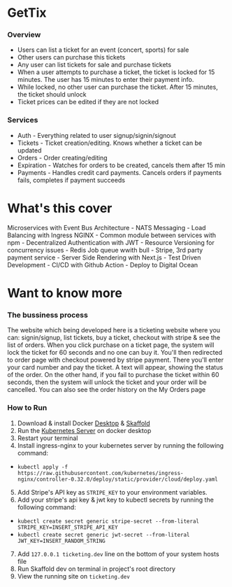 # GetTix

### Overview

- Users can list a ticket for an event (concert, sports) for sale
-  Other users can purchase this tickets
- Any user can list tickets for sale and purchase tickets
- When a user attempts to purchase a ticket, the ticket is locked for 15 minutes. The user has 15 minutes to enter their payment info.
- While locked, no other user can purchase the ticket. After 15 minutes, the ticket should unlock
- Ticket prices can be edited if they are not locked

### Services

- Auth - Everything related to user signup/signin/signout
- Tickets - Ticket creation/editing. Knows whether a ticket can be updated
- Orders - Order creating/editing
- Expiration - Watches for orders to be created, cancels them after 15 min
- Payments - Handles credit card payments. Cancels orders if payments fails, completes if payment succeeds   

# What's this cover

Microservices with Event Bus Architecture - NATS Messaging - Load Balancing with Ingress NGINX - Common module between services with npm - Decentralized Authentication with JWT - Resource Versioning for concurrency issues - Redis Job queue wwith bull - Stripe, 3rd party payment service - Server Side Rendering with Next.js - Test Driven Development - CI/CD with Github Action - Deploy to Digital Ocean

# Want to know more

### The bussiness process

The website which being developed here is a ticketing website where you can: signin/signup, list tickets, buy a ticket, checkout with stripe & see the list of orders. When you click purchase on a ticket page, the system will lock the ticket for 60 seconds and no one can buy it. You'll then redirected to order page with checkout powered by stripe payment. There you'll enter your card number and pay the ticket. A text will appear, showing the status of the order. On the other hand, if you fail to purchase the ticket within 60 seconds, then the system will unlock the ticket and your order will be cancelled. You can also see the order history on the My Orders page

### How to Run

1. Download & install Docker [Desktop](https://www.docker.com/products/docker-desktop/) & [Skaffold](https://skaffold.dev/)
2. Run the [Kubernetes Server](https://collabnix.com/wp-content/uploads/2019/03/image-12-1024x704.png) on docker desktop
3. Restart your terminal
4. Install ingress-nginx to your kubernetes server by running the following command:
- `kubectl apply -f https://raw.githubusercontent.com/kubernetes/ingress-nginx/controller-0.32.0/deploy/static/provider/cloud/deploy.yaml`
5. Add Stripe's API key as `STRIPE_KEY` to your environment variables.
6. Add your stripe's api key & jwt key to kubectl secrets by running the following command:
- `kubectl create secret generic stripe-secret --from-literal STRIPE_KEY=INSERT_STRIPE_API_KEY`
- `kubectl create secret generic jwt-secret --from-literal JWT_KEY=INSERT_RANDOM_STRING`
7. Add `127.0.0.1 ticketing.dev` line on the bottom of your system hosts file
8. Run Skaffold dev on terminal in project's root directory
9. View the running site on `ticketing.dev`

